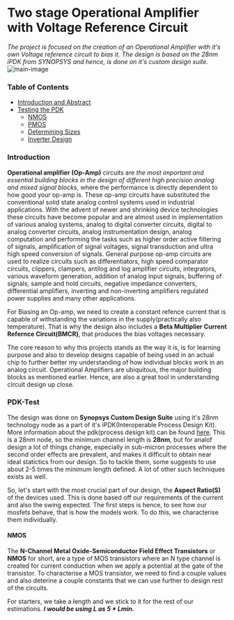 # Two stage Operational Amplifier with Voltage Reference Circuit
_The project is focused on the creation of an Operational Amplifier with it's own Voltage reference circuit to bias it. The design is based on the 28nm iPDK from SYNOPSYS and hence, is done on it's custom design suite._<br>
![main-image]()

### Table of Contents
- [Introduction and  Abstract](#Introduction)
- [Testing the PDK](#PDK-Test)
  - [NMOS](#NMOS)
  - [PMOS](#PMOS)
  - [Determining Sizes](#Conclusion-and-Sizing)
  - [Inverter Design](#Inverter) 

### Introduction
__Operational amplifier (Op-Amp)__ circuits are _the most important and essential building blocks in the design of different high precision analog and mixed signal blocks_, where the performance is directly dependent to how good your op-amp is. These op-amp circuits have substituted the conventional solid state analog control systems used in industrial applications. With the advent of newer and shrinking device technologies these circuits have become popular and are almost used in implementation of various analog systems, analog to digital converter circuits, digital to analog converter circuits, analog instrumentation design, analog computation and performing the tasks such as higher order active filtering of signals, amplification of signal voltages, signal transduction and ultra high speed conversion of signals. General purpose op-amp circuits are used to realize circuits such as differentiators, high speed comparator circuits, clippers, clampers, antilog and log amplifier circuits, integrators, various waveform generation, addition of analog input signals, buffering of signals, sample and hold circuits, negative impedance converters, differential amplifiers, inverting and non-inverting amplifiers regulated power supplies and many other applications.

For Biasing an Op-amp, we need to create a constant refence current that is capable of withstanding the variations in the supply(practically also temperature). That is why the design also includes a __Beta Multiplier Current Refernce Circuit(BMCR)__, that produces the bias voltages necessary.

The core reason to why this projects stands as the way it is, is for learning purpose and also to develop designs capable of being used in an actual chip to further better my understanding of how individual blocks work in an analog circuit. Operational Amplifiers are ubiquitous, the major building blocks as mentioned earlier. Hence, are also a great tool in understanding circuit design up close. 

### PDK-Test
The design was done on __Synopsys Custom Design Suite__ using it's 28nm technology node as a part of it's iPDK(Interoperable Process Design Kit). More information about the pdk(process design kit) can be found [here](https://news.synopsys.com/index.php?s=20295&item=123069). This is a 28nm node, so the minimum channel length is __28nm__, but for analof design a lot of things change, especially in sub-micron processes where the second order effects are prevalent, and makes it difficult to obtain near ideal statictics from our design. So to tackle them, some suggests to use about 2-5 times the minimum length defined. A lot of other such techniques exists as well. 

So, let's start with the most crucial part of our design, the __Aspect Ratio(S)__ of the devices used. This is done based off our requirements of the current and also the swing expected. The first steps is hence, to see how our mosfets behave, that is how the models work. To do this, we characterise them individually.

#### NMOS
The __N-Channel Metal Oxide-Semiconductor Field Effect Transistors__ or __NMOS__ for short, are a type of MOS transistors where an N type channel is created for current conduction when we apply a potential at the gate of the transistor. To characterise a MOS transistor, we need to find a couple values and also deterine a couple constants that we can use further to design rest of the circuits.

For starters, we take a length and we stick to it for the rest of our estimations. ___I would be using L as 5 * Lmin.___
